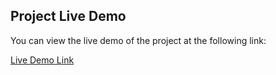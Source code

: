 ## Project Live Demo

You can view the live demo of the project at the following link:

[Live Demo Link](https://elite-fit-task-dq8372hyu-mahimas-projects-1fb66a29.vercel.app/)

